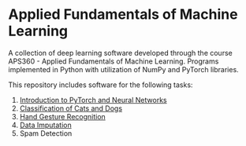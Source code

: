 # Applied Fundamentals of Machine Learning

A collection of deep learning software developed through the course APS360 - Applied Fundamentals of Machine Learning. Programs implemented in Python with utilization of NumPy and PyTorch libraries.

This repository includes software for the following tasks:
1. [Introduction to PyTorch and Neural Networks](Lab_1_PyTorch_and_ANNs)
2. [Classification of Cats and Dogs](Lab_2_Cats_vs_Dogs)
3. [Hand Gesture Recognition](Lab_3_Gesture_Recognition)
4. [Data Imputation](Lab_4_Data_Imputation)
5. Spam Detection
